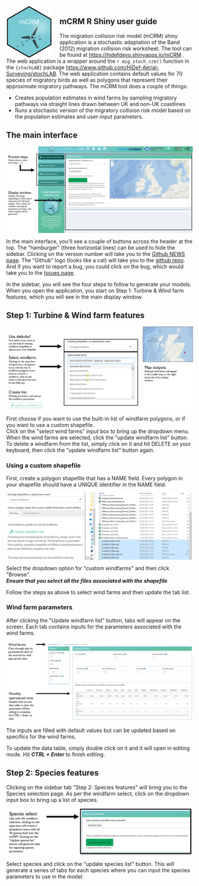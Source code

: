 <!-- badges: start -->
<img src='images/hexSticker.png' align="left" height="139" style="margin-right:20px;" />
<!-- badges: end -->

## mCRM R Shiny user guide  

The migration collision risk model (mCRM) shiny application is a stochastic adaptation of the Band (2012) migration collision risk worksheet.  The tool can be found at <a href="https://hidefdevo.shinyapps.io/mCRM" target="_blank">https://hidefdevo.shinyapps.io/mCRM</a> .   
The web application is a wrapper around the `r mig_stoch_crm()` function in the `{stochLAB}` package <a target="_blank" href="https://www.github.com/HiDef-Aerial-Surveying/stochLAB">https://www.github.com/HiDef-Aerial-Surveying/stochLAB</a>. The web application contains default values for 70 species of migratory birds as well as polygons that represent their approximate migratory pathways. The mCRM tool does a couple of things:
* Creates population estimates in wind farms by sampling migratory pathways via straight lines drawn between UK and non-UK coastlines
* Runs a stochastic version of the migratory collision risk model based on the population estimates and user-input parameters. 


## The main interface 

<img src='images/MainPage.png' align="center"/>

In the main interface, you'll see a couple of buttons across the header at the top. The "hamburger" (three horizontal lines) can be used to hide the sidebar. Clicking on the version number will take you to the [Github NEWS page](https://github.com/HiDef-Aerial-Surveying/mCRM/blob/master/NEWS.md). The "Github" logo (looks like a cat) will take you to the [github repo](https://github.com/HiDef-Aerial-Surveying/mCRM). And if you want to report a bug, you could click on the bug, which would take you to the [Issues page](https://github.com/HiDef-Aerial-Surveying/mCRM/issues).

In the sidebar, you will see the four steps to follow to generate your models. When you open the application, you start on Step 1: Turbine & Wind farm features, which you will see in the main display window. 

## Step 1: Turbine & Wind farm features

<img src='images/Windfarm_Select.png' align="center"/>

First choose if you want to use the built-in list of windfarm polygons, or if you want to use a custom shapefile.  
Click on the "select wind farms" input box to bring up the dropdown menu.  When the wind farms are selected, click the "update windfarm list" button.  
To delete a windfarm from the list, simply click on it and hit DELETE on your keyboard, then click the "update windfarm list" button again.  

### Using a custom shapefile

First, create a polygon shapefile that has a NAME field. Every polygon in your shapefile should have a UNIQUE identifier in the NAME field.  

<img src='images/Windfarm_Select_Custom_Shapes.png' align="center"/>  


Select the dropdown option for "custom windfarms" and then click "Browse".  
***Ensure that you select all the files associated with the shapefile*** 

Follow the steps as above to select wind farms and then update the tab list.  

### Wind farm parameters

After clicking the "Update windfarm list" button, tabs will appear on the screen. Each tab contains inputs for the parameters associated with the wind farms.  

<img src='images/Windfarm_Parameters.png' align="center"/>

The inputs are filled with default values but can be updated based on specifics for the wind farms.   

To update the data table, simply double click on it and it will open in editing mode. Hit ***CTRL + Enter*** to finish editing. 


## Step 2: Species features

Clicking on the sidebar tab "Step 2: Species features" will bring you to the Species selection page.  As per the windfarm select, click on the dropdown input box to bring up a list of species.  

<img src='images/Species_select.png' align="center"/> 

Select species and click on the "update species list" button.  This will generate a series of tabs for each species where you can input the species parameters to use in the model.  





















